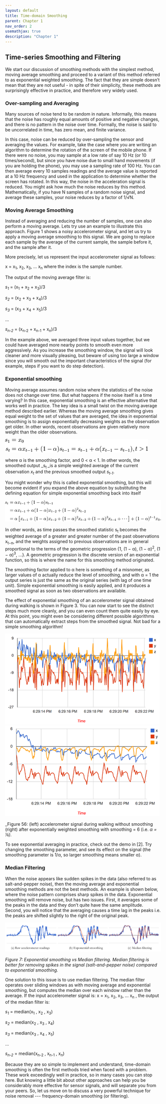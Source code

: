 ```yaml
---
layout: default
title: Time-domain Smoothing
parent: Chapter 1
nav_order: 2
usemathjax: true
description: "Chapter 1"
---
```


## Time-series Smoothing and Filtering

We start our discussion of smoothing methods with the simplest method, moving average smoothing and proceed to a variant of this method referred to as exponential weighted smoothing. The fact that they are simple doesn’t mean that they are not useful - in spite of their simplicity, these methods are surprisingly effective in practice, and therefore very widely used.


### Over-sampling and Averaging

Many sources of noise tend to be random in nature. Informally, this means that the noise has roughly equal amounts of positive and negative changes, and there is no pattern in the noise over time. Formally, the noise is said to be uncorrelated in time, has zero mean, and finite variance. 

In this case, noise can be reduced by over-sampling the sensor and averaging the values. For example, take the case where you are writing an algorithm to determine the rotation of the screen of the mobile phone. If there were no noise, you may sample at a low rate of say 10 Hz (or 10 times/second), but since you have noise due to small hand movements (if you are holding the phone), you may use a sampling rate of 100 Hz. You can then average every 10 samples readings and the average value is reported at a 10 Hz frequency and used in the application to determine whether the screen has rotated. In this way, the noise in the acceleration signal is reduced. You might ask how much the noise reduces by this method. Mathematically, if you have N samples of a random noise signal, and average these samples, your noise reduces by a factor of 1/√N.


### Moving Average Smoothing

Instead of averaging and reducing the number of samples, one can also perform a moving average. Lets try use an example to illustrate this approach. Figure 1 shows a noisy accelerometer signal, and let us try to apply a moving average smoothing to this signal. We are going to replace each sample by the average of the current sample, the sample before it, and the sample after it. 

More precisely, let us represent the input accelerometer signal as follows:

x =  x<sub>1</sub>, x<sub>2</sub>, x<sub>3</sub>, … x<sub>n</sub> where the index is the sample number.

The output of the moving average filter is:

  _s<sub>1</sub>_ = (x<sub>1</sub> + x<sub>2</sub> + x<sub>3</sub>)/3

 _s<sub>2</sub>_ = (x<sub>2</sub> + x<sub>3</sub> + x<sub>4</sub>)/3

 _s<sub>3</sub>_ = (x<sub>3</sub> + x<sub>4</sub> + x<sub>5</sub>)/3

  …

 _s<sub>n-2</sub>_ = (x<sub>n-2</sub> + x<sub>n-1</sub> + x<sub>n</sub>)/3

In the example above, we averaged three input values together, but we could have averaged more nearby points to smooth even more aggressively. As you increase the smoothing window, the signal will look cleaner and more visually pleasing, but beware of using too large a window since you will smooth out the important characteristics of the signal (for example, steps if you want to do step detection).


### Exponential smoothing

Moving average assumes random noise where the statistics of the noise does not change over time. But what happens if the noise itself is a time varying? In this case, exponential smoothing is an effective alternative that works well in practice. The key idea is a small twist on the moving average method described earlier. Whereas the moving average smoothing gives equal weight to the set of values that are averaged, the idea in exponential smoothing is to assign exponentially decreasing weights as the observation get older. In other words, recent observations are given relatively more weight than the older observations.

![alt_text](images/image5.png "image_tooltip")

where α is the smoothing factor, and 0 &lt; α &lt; 1. In other words, the smoothed output _s<sub>t </sub>_is a simple weighted average of the current observation _x<sub>t</sub>_ and the previous smoothed output _s<sub>t-1</sub>_. 

You might wonder why this is called exponential smoothing, but this will become evident if you expand the above equation by substituting the defining equation for simple exponential smoothing back into itself 

![alt_text](images/image14.png "image_tooltip")

In other words, as time passes the smoothed statistic s<sub>t</sub> becomes the weighted average of a greater and greater number of the past observations x<sub>t−n</sub>, and the weights assigned to previous observations are in general proportional to the terms of the geometric progression {1, (1 − α), (1 − α)<sup>2</sup>, (1 − α)<sup>3</sup>, ...}. A geometric progression is the discrete version of an exponential function, so this is where the name for this smoothing method originated.

The smoothing factor applied to α here is something of a misnomer, as larger values of α actually reduce the level of smoothing, and with α = 1 the output series is just the same as the original series (with lag of one time unit). Simple exponential smoothing is easily applied, and it produces a smoothed signal as soon as two observations are available.

The effect of exponential smoothing of an accelerometer signal obtained during walking is shown in Figure 3. You can now start to see the distinct steps much more cleanly, and you can even count them quite easily by eye. At this point, you might even be considering different possible algorithms that can automatically extract steps from the smoothed signal. Not bad for a simple smoothing algorithm!

<p float="left">
  <img src="images/image4.png" alt="drawing" width="500"/>
  <img src="images/image12.png" alt="drawing" width="500"/>
</p>

_Figure 56: (left) accelerometer signal during walking without smoothing (right) after exponentially weighted smoothing with smoothing = 6 (i.e. _α = ⅙)._

To see exponential averaging in practice, check out the demo in [2]. Try changing the smoothing parameter, and see its effect on the signal (the smoothing parameter is 1/α, so larger smoothing means smaller α). 


### Median Filtering

When the noise appears like sudden spikes in the data (also referred to as salt-and-pepper noise), then the moving average and exponential smoothing methods are not the best methods. An example is shown below, where the noise pattern comprises sharp spikes in the data. Exponential smoothing will remove noise, but has two issues. First, it averages some of the peaks in the data and they don’t quite have the same amplitude. Second, you will notice that the averaging causes a time lag in the peaks i.e. the peaks are shifted slightly to the right of the original peak. 

![alt_text](images/image7.png "image_tooltip")

_Figure 7: Exponential smoothing vs Median filtering. Median filtering is better for removing spikes in the signal (salt-and-pepper noise) compared to exponential smoothing._

One solution to this issue is to use median filtering. The median filter operates over sliding windows as with moving average and exponential smoothing, but computes the median over each window rather than the average. If the input accelerometer signal is: x =  x<sub>1</sub>, x<sub>2</sub>, x<sub>3</sub>, … x<sub>n</sub> , the output of the median filter is:

 _s<sub>1</sub>_ = median(x<sub>1</sub> , x<sub>2</sub> , x<sub>3</sub>)

 _s<sub>2</sub>_ = median(x<sub>2</sub> , x<sub>3</sub> , x<sub>4</sub>)

 _s<sub>3</sub>_ = median(x<sub>3</sub> , x<sub>4</sub> , x<sub>5</sub>)

  …

 _s<sub>n-2</sub>_ = median(x<sub>n-2</sub> , x<sub>n-1</sub> , x<sub>n</sub>)

Because they are so simple to implement and understand, time-domain smoothing is often the first methods tried when faced with a problem. These work exceedingly well in practice, so in many cases you can stop here. But knowing a little bit about other approaches can help you be considerably more effective for sensor signals, and will separate you from your peers. So, let us move on to discuss a very powerful technique for noise removal --- frequency-domain smoothing (or filtering).
